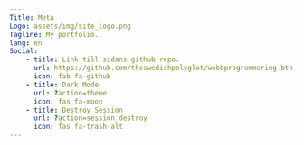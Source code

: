```yaml
---
Title: Meta
Logo: assets/img/site_logo.png
Tagline: My portfolio.
lang: en
Social:
    - title: Link till sidans github repo.
      url: https://github.com/theswedishpolyglot/webbprogrammering-bth-design
      icon: fab fa-github
    - title: Dark Mode
      url: ?action=theme
      icon: fas fa-moon
    - title: Destroy Session
      url: ?action=session_destroy
      icon: fas fa-trash-alt
---
```


<!-- Länkarna om ni inte vill ha dem i er footer 
<a href="?action=session_destroy">Destroy Session</a>
<a href="?action=theme">Swap theme</a>
--->